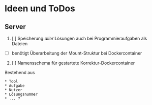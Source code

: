 # Ideen und ToDos

## Server

1. [ ] Speicherung *aller* Lösungen auch bei Programmieraufgaben als Dateien

  * [ ] benötigt Überarbeitung der Mount-Struktur bei Dockercontainer

2. [ ] Namensschema für gestartete Korrektur-Dockercontainer

  Bestehend aus

    * Tool
    * Aufgabe
    * Nutzer
    * Lösungsnummer
    * ... ?

